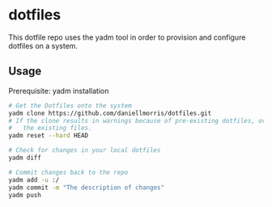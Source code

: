 # dotfiles

This dotfile repo uses the yadm tool in order to provision and configure dotfiles on a system.

## Usage

Prerequisite: yadm installation

```bash
# Get the Dotfiles onto the system
yadm clone https://github.com/daniellmorris/dotfiles.git 
# If the clone results in warnings because of pre-existing dotfiles, overwrite
#   the existing files.
yadm reset --hard HEAD

# Check for changes in your local dotfiles
yadm diff

# Commit changes back to the repo
yadm add -u :/
yadm commit -m "The description of changes"
yadm push
```
